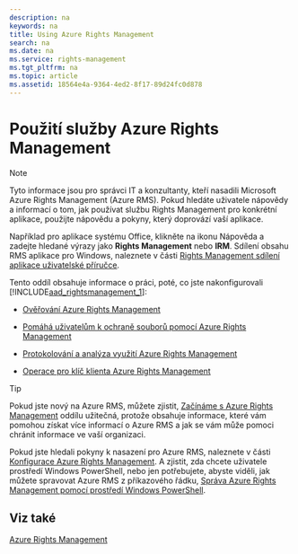 ```yaml
---
description: na
keywords: na
title: Using Azure Rights Management
search: na
ms.date: na
ms.service: rights-management
ms.tgt_pltfrm: na
ms.topic: article
ms.assetid: 18564e4a-9364-4ed2-8f17-89d24fc0d878
---
```

# Použit&#237; služby Azure Rights Management
> [!NOTE]
> Tyto informace jsou pro správci IT a konzultanty, kteří nasadili Microsoft Azure Rights Management (Azure RMS). Pokud hledáte uživatele nápovědy a informací o tom, jak používat službu Rights Management pro konkrétní aplikace, použijte nápovědu a pokyny, který doprovází vaší aplikace.
> 
> Například pro aplikace systému Office, klikněte na ikonu Nápověda a zadejte hledané výrazy jako **Rights Management** nebo **IRM**. Sdílení obsahu RMS aplikace pro Windows, naleznete v části [Rights Management sdílení aplikace uživatelské příručce](http://technet.microsoft.com/library/dn339006.aspx).

Tento oddíl obsahuje informace o práci, poté, co jste nakonfigurovali   [!INCLUDE[aad_rightsmanagement_1](../Token/aad_rightsmanagement_1_md.md)]:

-   [Ověřování Azure Rights Management](../Topic/Verifying_Azure_Rights_Management.md)

-   [Pomáhá uživatelům k ochraně souborů pomocí Azure Rights Management](../Topic/Helping_Users_to_Protect_Files_by_Using_Azure_Rights_Management.md)

-   [Protokolování a analýza využití Azure Rights Management](../Topic/Logging_and_Analyzing_Azure_Rights_Management_Usage.md)

-   [Operace pro klíč klienta Azure Rights Management](../Topic/Operations_for_Your_Azure_Rights_Management_Tenant_Key.md)

> [!TIP]
> Pokud jste nový na Azure RMS, můžete zjistit, [Začínáme s Azure Rights Management](../Topic/Getting_Started_with_Azure_Rights_Management.md) oddílu užitečná, protože obsahuje informace, které vám pomohou získat více informací o Azure RMS a jak se vám může pomoci chránit informace ve vaší organizaci.
> 
> Pokud jste hledali pokyny k nasazení pro Azure RMS, naleznete v části [Konfigurace Azure Rights Management](../Topic/Configuring_Azure_Rights_Management.md). A zjistit, zda chcete uživatele prostředí Windows PowerShell, nebo jen potřebujete, abyste viděli, jak můžete spravovat Azure RMS z příkazového řádku, [Správa Azure Rights Management pomocí prostředí Windows PowerShell](../Topic/Administering_Azure_Rights_Management_by_Using_Windows_PowerShell.md).

## Viz také
[Azure Rights Management](../Topic/Azure_Rights_Management.md)

